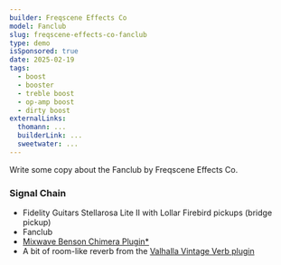 ```yaml
---
builder: Freqscene Effects Co
model: Fanclub
slug: freqscene-effects-co-fanclub
type: demo
isSponsored: true
date: 2025-02-19
tags:
  - boost
  - booster
  - treble boost
  - op-amp boost
  - dirty boost
externalLinks:
  thomann: ...
  builderLink: ...
  sweetwater: ...
---
```


Write some copy about the Fanclub by Freqscene Effects Co.

### Signal Chain

- Fidelity Guitars Stellarosa Lite II with Lollar Firebird pickups (bridge pickup)
- Fanclub
- [Mixwave Benson Chimera Plugin*](https://sweetwater.sjv.io/B0N2PL)
- A bit of room-like reverb from the [Valhalla Vintage Verb plugin](https://valhalladsp.com/shop/reverb/valhalla-vintage-verb/)
